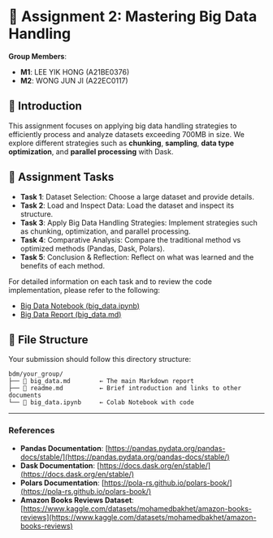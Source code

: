 
# 📘 Assignment 2: Mastering Big Data Handling

**Group Members**:
- **M1**: LEE YIK HONG (A21BE0376)
- **M2**: WONG JUN JI (A22EC0117)

## 📌 Introduction

This assignment focuses on applying big data handling strategies to efficiently process and analyze datasets exceeding 700MB in size. We explore different strategies such as **chunking**, **sampling**, **data type optimization**, and **parallel processing** with Dask.

## 📝 Assignment Tasks

- **Task 1**: Dataset Selection: Choose a large dataset and provide details.
- **Task 2**: Load and Inspect Data: Load the dataset and inspect its structure.
- **Task 3**: Apply Big Data Handling Strategies: Implement strategies such as chunking, optimization, and parallel processing.
- **Task 4**: Comparative Analysis: Compare the traditional method vs optimized methods (Pandas, Dask, Polars).
- **Task 5**: Conclusion & Reflection: Reflect on what was learned and the benefits of each method.

For detailed information on each task and to review the code implementation, please refer to the following:

- [Big Data Notebook (big_data.ipynb)](https://github.com/drshahizan/HPDP/blob/main/2425/assignment/A2/bdm/Tralalelo/big_data.ipynb)
- [Big Data Report (big_data.md)](https://github.com/drshahizan/HPDP/blob/main/2425/assignment/A2/bdm/Tralalelo/big_data.md)

## 💾 File Structure

Your submission should follow this directory structure:

```
bdm/your_group/
├── 📄 big_data.md        ← The main Markdown report
├── 📄 readme.md          ← Brief introduction and links to other documents
└── 📄 big_data.ipynb     ← Colab Notebook with code
```

---

### References

- **Pandas Documentation**: [https://pandas.pydata.org/pandas-docs/stable/](https://pandas.pydata.org/pandas-docs/stable/)
- **Dask Documentation**: [https://docs.dask.org/en/stable/](https://docs.dask.org/en/stable/)
- **Polars Documentation**: [https://pola-rs.github.io/polars-book/](https://pola-rs.github.io/polars-book/)
- **Amazon Books Reviews Dataset**: [https://www.kaggle.com/datasets/mohamedbakhet/amazon-books-reviews](https://www.kaggle.com/datasets/mohamedbakhet/amazon-books-reviews)
